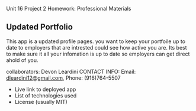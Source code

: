 Unit 16 Project 2 Homework: Professional Materials

## Updated Portfolio
 This app is a updated profile pages. you want to keep your portfoile up to date to employers that are intrested could see how active you are. Its best to make sure it all your infomation is up to date so employers can get direct ahold of you.


collaborators: Devon Leardini 
CONTACT INFO: Email: dleardini12@gmail.com, Phone: (916)764-5507

   * Live link to deployed app
   * List of technologies used
   * License (usually MIT)


